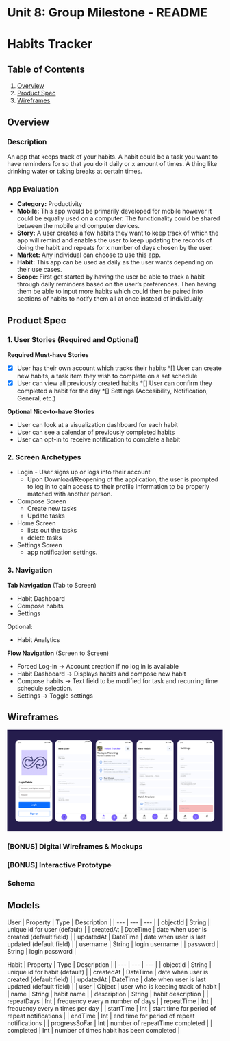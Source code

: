 Unit 8: Group Milestone - README
===

# Habits Tracker

## Table of Contents
1. [Overview](#Overview)
1. [Product Spec](#Product-Spec)
1. [Wireframes](#Wireframes)

## Overview
### Description
An app that keeps track of your habits. A habit could be a task you want to have reminders for so that you do it daily or x amount of times. A thing like drinking water or taking breaks at certain times.

### App Evaluation
- **Category:** Productivity
- **Mobile:** This app would be primarily developed for mobile however it could be equally used on a computer. The functionality could be shared between the mobile and computer devices.
- **Story:** A user creates a few habits they want to keep track of which the app will remind and enables the user to keep updating the records of doing the habit and repeats for x number of days chosen by the user.
- **Market:** Any individual can choose to use this app.
- **Habit:** This app can be used as daily as the user wants depending on their use cases.
- **Scope:** First get started by having the user be able to track a habit through daily reminders based on the user’s preferences. Then having them be able to input more habits which could then be paired into sections of habits to notify them all at once instead of individually.
## Product Spec
### 1. User Stories (Required and Optional)

**Required Must-have Stories**

*[x] User has their own account which tracks their habits
*[] User can create new habits, a task item they wish to complete on a set schedule
*[x] User can view all previously created habits
*[] User can confirm they completed a habit for the day
*[] Settings (Accesibility, Notification, General, etc.)

**Optional Nice-to-have Stories**

* User can look at a visualization dashboard for each habit
* User can see a calendar of previously completed habits
* User can opt-in to receive notification to complete a habit

### 2. Screen Archetypes

* Login - User signs up or logs into their account
   * Upon Download/Reopening of the application, the user is prompted to log in to gain access to their profile information to be properly matched with another person. 
* Compose Screen
   * Create new tasks
   * Update tasks
* Home Screen
   * lists out the tasks
   * delete tasks
* Settings Screen
   * app notification settings.

### 3. Navigation

**Tab Navigation** (Tab to Screen)

* Habit Dashboard
* Compose habits
* Settings

Optional:
* Habit Analytics

**Flow Navigation** (Screen to Screen)
* Forced Log-in -> Account creation if no log in is available
* Habit Dashboard -> Displays habits and compose new habit
* Compose habits -> Text field to be modified for task and recurring time schedule selection. 
* Settings -> Toggle settings


## Wireframes
<img src="https://github.com/YueLi1996/Habits-Tracker/blob/bf938a8d460bee552b34f2db58bbab0031d19fe5/HabitTrackerWireFrame.png" width="1000">

### [BONUS] Digital Wireframes & Mockups

### [BONUS] Interactive Prototype

### Schema
## Models
User
| Property | Type | Description |
| --- | --- | --- |
| objectId | String | unique id for user (default) |
| createdAt | DateTime | date when user is created (default field) |
| updatedAt | DateTime | date when user is last updated (default field) |
| username | String | login username |
| password | String | login password |

Habit
| Property | Type | Description |
| --- | --- | --- |
| objectId | String | unique id for habit (default) |
| createdAt | DateTime | date when user is created (default field) |
| updatedAt | DateTime | date when user is last updated (default field) |
| user | Object | user who is keeping track of habit |
| name | String | habit name |
| description | String | habit description |
| repeatDays | Int | frequency every n number of days |
| repeatTime | Int | frequency every n times per day |
| startTime | Int | start time for period of repeat notifications |
| endTime | Int | end time for period of repeat notifications |
| progressSoFar | Int | number of repeatTime completed |
| completed | Int | number of times habit has been completed |

